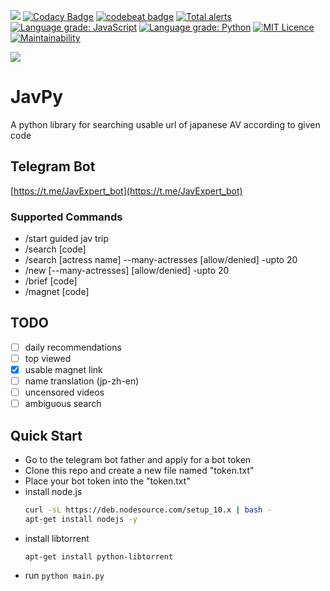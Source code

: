 ![](https://travis-ci.org/TheodoreKrypton/JavPy.svg?branch=master)
[![Codacy Badge](https://api.codacy.com/project/badge/Grade/d64d4e093e204f5dbf668a4fcc87dceb)](https://app.codacy.com/app/TheodoreKrypton/JavPy?utm_source=github.com&utm_medium=referral&utm_content=TheodoreKrypton/JavPy&utm_campaign=Badge_Grade_Dashboard)
[![codebeat badge](https://codebeat.co/badges/08449fa3-5997-4b6b-8549-147d144f829d)](https://codebeat.co/projects/github-com-theodorekrypton-javpy-master)
[![Total alerts](https://img.shields.io/lgtm/alerts/g/TheodoreKrypton/JavPy.svg?logo=lgtm&logoWidth=18)](https://lgtm.com/projects/g/TheodoreKrypton/JavPy/alerts/)
[![Language grade: JavaScript](https://img.shields.io/lgtm/grade/javascript/g/TheodoreKrypton/JavPy.svg?logo=lgtm&logoWidth=18)](https://lgtm.com/projects/g/TheodoreKrypton/JavPy/context:javascript)
[![Language grade: Python](https://img.shields.io/lgtm/grade/python/g/TheodoreKrypton/JavPy.svg?logo=lgtm&logoWidth=18)](https://lgtm.com/projects/g/TheodoreKrypton/JavPy/context:python)
[![MIT Licence](https://badges.frapsoft.com/os/mit/mit.svg?v=103)](https://opensource.org/licenses/mit-license.php)
[![Maintainability](https://api.codeclimate.com/v1/badges/7854ab72a6692d85b865/maintainability)](https://codeclimate.com/github/TheodoreKrypton/JavPy/maintainability)


![](https://sonarcloud.io/api/project_badges/quality_gate?project=TheodoreKrypton_JavPy)
# JavPy 
A python library for searching usable url of japanese AV according to given code

## Telegram Bot
[https://t.me/JavExpert_bot](https://t.me/JavExpert_bot)

### Supported Commands
* /start guided jav trip
* /search \[code\]
* /search \[actress name\] --many-actresses \[allow/denied\] -upto 20
* /new \[--many-actresses\] \[allow/denied\] -upto 20
* /brief \[code\]
* /magnet \[code\]

## TODO

* [ ] daily recommendations
* [ ] top viewed
* [x] usable magnet link
* [ ] name translation (jp-zh-en)
* [ ] uncensored videos
* [ ] ambiguous search

## Quick Start
* Go to the telegram bot father and apply for a bot token
* Clone this repo and create a new file named "token.txt"
* Place your bot token into the "token.txt"
* install node.js 
    ```bash
    curl -sL https://deb.nodesource.com/setup_10.x | bash -
    apt-get install nodejs -y
    ```
* install libtorrent
    ```angular2html
    apt-get install python-libtorrent
    ```
* run `python main.py`
